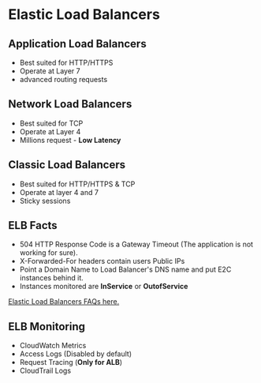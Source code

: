 # Elastic Load Balancers

## Application Load Balancers

- Best suited for HTTP/HTTPS
- Operate at Layer 7
- advanced routing requests

## Network Load Balancers

- Best suited for TCP
- Operate at Layer 4
- Millions request - **Low Latency**

## Classic Load Balancers

- Best suited for HTTP/HTTPS & TCP
- Operate at layer 4 and 7
- Sticky sessions

## ELB Facts

- 504 HTTP Response Code is a Gateway Timeout (The application is not working for sure).
- X-Forwarded-For headers contain users Public IPs
- Point a Domain Name to Load Balancer's DNS name and put E2C instances behind it.
- Instances monitored are **InService** or **OutofService**

[Elastic Load Balancers FAQs here.](https://aws.amazon.com/elasticloadbalancing/faqs/)

## ELB Monitoring

- CloudWatch Metrics
- Access Logs (Disabled by default)
- Request Tracing (**Only for ALB**)
- CloudTrail Logs
